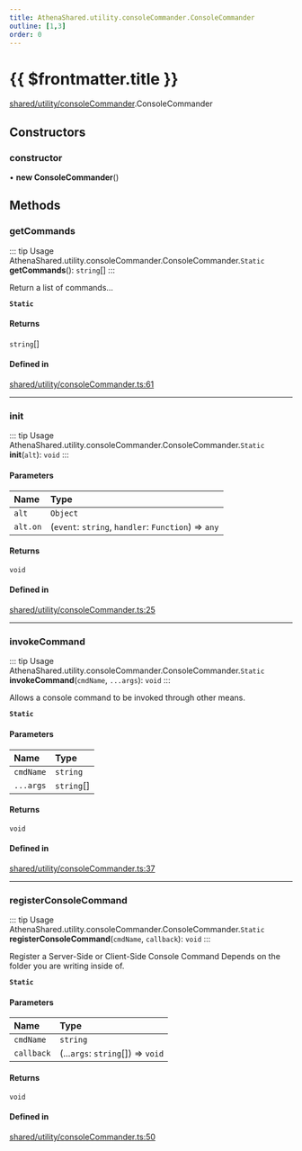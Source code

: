 ```yaml
---
title: AthenaShared.utility.consoleCommander.ConsoleCommander
outline: [1,3]
order: 0
---
```


# {{ $frontmatter.title }}


[shared/utility/consoleCommander](../modules/shared_utility_consoleCommander.md).ConsoleCommander

## Constructors

### constructor

• **new ConsoleCommander**()

## Methods

### getCommands

::: tip Usage
AthenaShared.utility.consoleCommander.ConsoleCommander.`Static` **getCommands**(): `string`[]
:::

Return a list of commands...

**`Static`**

#### Returns

`string`[]

#### Defined in

[shared/utility/consoleCommander.ts:61](https://github.com/Stuyk/altv-athena/blob/ce61c7c/src/core/shared/utility/consoleCommander.ts#L61)

___

### init

::: tip Usage
AthenaShared.utility.consoleCommander.ConsoleCommander.`Static` **init**(`alt`): `void`
:::

#### Parameters

| Name | Type |
| :------ | :------ |
| `alt` | `Object` |
| `alt.on` | (`event`: `string`, `handler`: `Function`) => `any` |

#### Returns

`void`

#### Defined in

[shared/utility/consoleCommander.ts:25](https://github.com/Stuyk/altv-athena/blob/ce61c7c/src/core/shared/utility/consoleCommander.ts#L25)

___

### invokeCommand

::: tip Usage
AthenaShared.utility.consoleCommander.ConsoleCommander.`Static` **invokeCommand**(`cmdName`, `...args`): `void`
:::

Allows a console command to be invoked through other means.

**`Static`**

#### Parameters

| Name | Type |
| :------ | :------ |
| `cmdName` | `string` |
| `...args` | `string`[] |

#### Returns

`void`

#### Defined in

[shared/utility/consoleCommander.ts:37](https://github.com/Stuyk/altv-athena/blob/ce61c7c/src/core/shared/utility/consoleCommander.ts#L37)

___

### registerConsoleCommand

::: tip Usage
AthenaShared.utility.consoleCommander.ConsoleCommander.`Static` **registerConsoleCommand**(`cmdName`, `callback`): `void`
:::

Register a Server-Side or Client-Side Console Command
Depends on the folder you are writing inside of.

**`Static`**

#### Parameters

| Name | Type |
| :------ | :------ |
| `cmdName` | `string` |
| `callback` | (...`args`: `string`[]) => `void` |

#### Returns

`void`

#### Defined in

[shared/utility/consoleCommander.ts:50](https://github.com/Stuyk/altv-athena/blob/ce61c7c/src/core/shared/utility/consoleCommander.ts#L50)
